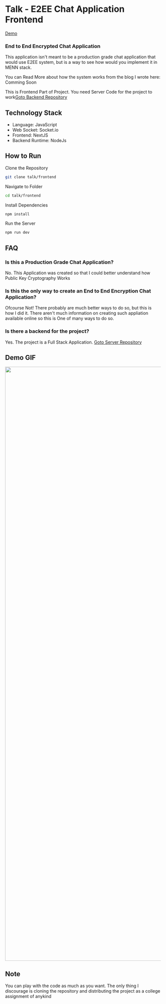 # Talk - E2EE Chat Application Frontend

[Demo](https://talk-e2e-chat-frontend.vercel.app/)

### End to End Encrypted Chat Application

This application isn't meant to be a production grade chat application that would use E2EE system, but is a way to see how would you implement it in MENN stack.

You can Read More about how the system works from the blog I wrote here: Comming Soon

This is Frontend Part of Project. You need Server Code for the project to work[Goto Backend Repository](https://github.com/suparthghimire/talk-e2e-chat-backend)

## Technology Stack

- Language: JavaScript
- Web Socket: Socket.io
- Frontend: NextJS
- Backend Runtime: NodeJs

## How to Run

Clone the Repository

```bash
git clone talk/frontend
```

Navigate to Folder

```bash
cd talk/frontend
```

Install Dependencies

```bash
npm install
```

Run the Server

```bash
npm run dev
```

## FAQ

### Is this a Production Grade Chat Application?

No. This Application was created so that I could better understand how Public Key Cryptography Works

### Is this the only way to create an End to End Encryption Chat Application?

Ofcourse Not! There probably are much better ways to do so, but this is how I did it. There aren't much information on creating such appliation available online so this is One of many ways to do so.

### Is there a backend for the project?

Yes. The project is a Full Stack Application. [Goto Server Repository](https://github.com/suparthghimire/talk-e2e-chat-backend)

## Demo GIF

<img src="./result_gif.gif?raw=true" width="1920px">

## Note

You can play with the code as much as you want. The only thing I discourage is cloning the repository and distributing the project as a college assignment of anykind
